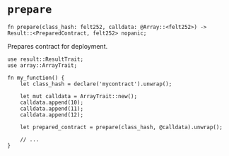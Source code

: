 # `prepare`

```cairo
fn prepare(class_hash: felt252, calldata: @Array::<felt252>) -> Result::<PreparedContract, felt252> nopanic;
```

Prepares contract for deployment.

```cairo title="Example"
use result::ResultTrait;
use array::ArrayTrait;

fn my_function() {
    let class_hash = declare('mycontract').unwrap();

    let mut calldata = ArrayTrait::new();
    calldata.append(10);
    calldata.append(11);
    calldata.append(12);

    let prepared_contract = prepare(class_hash, @calldata).unwrap();

    // ...
}
```